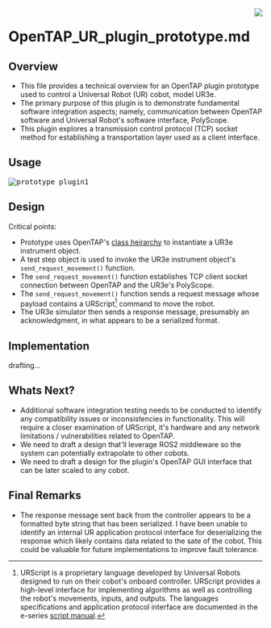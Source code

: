 <img src="https://user-images.githubusercontent.com/80125540/211405062-43230a2a-3bdf-41a4-92a3-a0f597187d7b.jpg" align="right">

# OpenTAP_UR_plugin_prototype.md<p></p>

## Overview

- This file provides a technical overview for an OpenTAP plugin prototype used to control a Universal Robot (UR) cobot, model UR3e.
- The primary purpose of this plugin is to demonstrate fundamental software integration aspects; namely, communication between OpenTAP software and Universal Robot's software interface, PolyScope.
- This plugin explores a transmission control protocol (TCP) socket method for establishing a transportation layer used as a client interface.

## Usage

<kbd>![prototype_plugin1](https://user-images.githubusercontent.com/80125540/216204712-dafe7ea6-66d4-4154-8ee4-50a126fe13d2.gif)</kbd>

## Design

Critical points:
  - Prototype uses OpenTAP's [class heirarchy](https://doc.opentap.io/Developer%20Guide/Development%20Essentials/#opentap-plugin-object-hierarchy) to instantiate a UR3e instrument object. 
  - A test step object is used to invoke the UR3e instrument object's `send_request_movement()` function.
  - The `send_request_movement()` function establishes TCP client socket connection between OpenTAP and the UR3e's PolyScope.
  - The `send_request_movement()` function sends a request message whose payload contains a URScript[^1] command to move the robot. 
  - The UR3e simulator then sends a response message, presumably an acknowledgment, in what appears to be a serialized format.
 
## Implementation
drafting...

## Whats Next?

- Additional software integration testing needs to be conducted to identify any compatibility issues or inconsistencies in functionality. This will require a closer examination of URScript, it's hardware and any network limitations / vulnerabilities related to OpenTAP. 
- We need to draft a design that'll leverage ROS2 middleware so the system can potentially extrapolate to other cobots.
- We need to draft a design for the plugin's OpenTAP GUI interface that can be later scaled to any cobot.  

## Final Remarks

- The response message sent back from the controller appears to be a formatted byte string that has been serialized. I have been unable to identify an internal UR application protocol interface for deserializing the response which likely contains data related to the sate of the cobot. This could be valuable for future implementations to improve fault tolerance. 

[^1]: URScript is a proprietary language developed by Universal Robots designed to run on their cobot's onboard controller. URScript provides a high-level interface for implementing algorithms as well as controlling the robot's movements, inputs, and outputs. The languages specifications and application protocol interface are documented in the e-series [script manual](https://s3-eu-west-1.amazonaws.com/ur-support-site/115824/scriptManual_SW5.11.pdf). 


